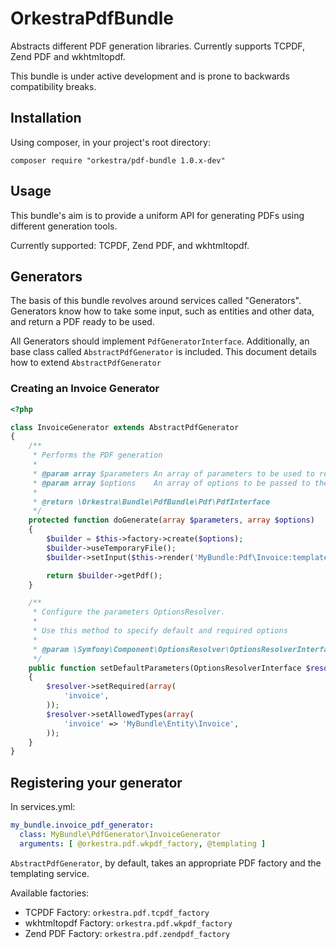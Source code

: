 OrkestraPdfBundle
=================

Abstracts different PDF generation libraries. Currently supports TCPDF, Zend PDF and wkhtmltopdf.

This bundle is under active development and is prone to backwards compatibility breaks.


Installation
------------

Using composer, in your project's root directory:

```
composer require "orkestra/pdf-bundle 1.0.x-dev"
```


Usage
-----

This bundle's aim is to provide a uniform API for generating PDFs using different generation tools.

Currently supported: TCPDF, Zend PDF, and wkhtmltopdf.


## Generators

The basis of this bundle revolves around services called "Generators". Generators know how to take
some input, such as entities and other data, and return a PDF ready to be used.

All Generators should implement `PdfGeneratorInterface`. Additionally, an base class called
`AbstractPdfGenerator` is included. This document details how to extend `AbstractPdfGenerator`


### Creating an Invoice Generator

```php
<?php

class InvoiceGenerator extends AbstractPdfGenerator
{
    /**
     * Performs the PDF generation
     *
     * @param array $parameters An array of parameters to be used to render the PDF
     * @param array $options    An array of options to be passed to the underlying PdfFactory
     *
     * @return \Orkestra\Bundle\PdfBundle\Pdf\PdfInterface
     */
    protected function doGenerate(array $parameters, array $options)
    {
        $builder = $this->factory->create($options);
        $builder->useTemporaryFile();
        $builder->setInput($this->render('MyBundle:Pdf\Invoice:template.html.twig', $parameters));

        return $builder->getPdf();
    }

    /**
     * Configure the parameters OptionsResolver.
     *
     * Use this method to specify default and required options
     *
     * @param \Symfony\Component\OptionsResolver\OptionsResolverInterface $resolver
     */
    public function setDefaultParameters(OptionsResolverInterface $resolver)
    {
        $resolver->setRequired(array(
            'invoice',
        ));
        $resolver->setAllowedTypes(array(
            'invoice' => 'MyBundle\Entity\Invoice',
        ));
    }
}
```


## Registering your generator

In services.yml:

```yml
my_bundle.invoice_pdf_generator:
  class: MyBundle\PdfGenerator\InvoiceGenerator
  arguments: [ @orkestra.pdf.wkpdf_factory, @templating ]
```

`AbstractPdfGenerator`, by default, takes an appropriate PDF factory and the templating service.

Available factories:

* TCPDF Factory:       `orkestra.pdf.tcpdf_factory`
* wkhtmltopdf Factory: `orkestra.pdf.wkpdf_factory`
* Zend PDF Factory:    `orkestra.pdf.zendpdf_factory`
